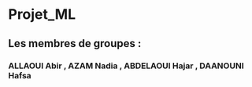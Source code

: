# Projet_ML

## Les membres de groupes : 
### ALLAOUI Abir , AZAM Nadia , ABDELAOUI Hajar , DAANOUNI Hafsa
